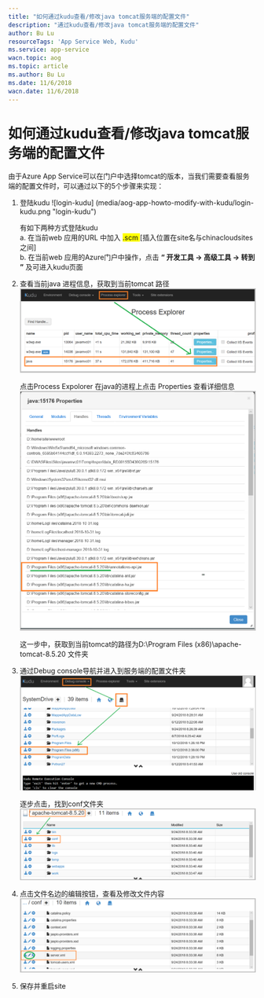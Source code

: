 ```yaml
---
title: "如何通过kudu查看/修改java tomcat服务端的配置文件"
description: "通过kudu查看/修改java tomcat服务端的配置文件"
author: Bu Lu
resourceTags: 'App Service Web, Kudu'
ms.service: app-service
wacn.topic: aog
ms.topic: article
ms.author: Bu Lu
ms.date: 11/6/2018
wacn.date: 11/6/2018
---
```

# 如何通过kudu查看/修改java tomcat服务端的配置文件 #
由于Azure App Service可以在门户中选择tomcat的版本，当我们需要查看服务端的配置文件时，可以通过以下的5个步骤来实现：

1. 登陆kudu
![login-kudu] (media/aog-app-howto-modify-with-kudu/login-kudu.png "login-kudu")
    
    有如下两种方式登陆kudu\
        a.  在当前web 应用的URL 中加入 <span style="background:yellow">.scm </span>[插入位置在site名与chinacloudsites之间]\
        b.  在当前web 应用的Azure门户中操作，点击 **“ 开发工具 -> 高级工具 -> 转到 ”** 及可进入kudu页面

2. 查看当前java 进程信息，获取到当前tomcat 路径
![view-java-process](media/aog-app-howto-modify-with-kudu/view-java-process.png "view-java-process")

   点击Process Expolorer 在java的进程上点击 Properties 查看详细信息
   ![click-properties](media/aog-app-howto-modify-with-kudu/click-properties.png "click-properties")

    这一步中，获取到当前tomcat的路径为D:\Program Files (x86)\apache-tomcat-8.5.20 文件夹

3. 通过Debug console导航并进入到服务端的配置文件夹
![debug-console](media/aog-app-howto-modify-with-kudu/debug-console.png "debug-console")
    
    逐步点击，找到conf文件夹
![find-conf](media/aog-app-howto-modify-with-kudu/find-conf.png "find-conf")


4. 点击文件名边的编辑按钮，查看及修改文件内容
![start-to-modify](media/aog-app-howto-modify-with-kudu/start-to-modify.png "start-to-modify")

5. 保存并重启site
